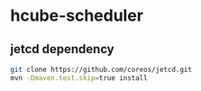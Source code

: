 # hcube-scheduler

## jetcd dependency
```sh
git clone https://github.com/coreos/jetcd.git
mvn -Dmaven.test.skip=true install
```